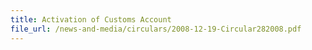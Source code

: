 ```yaml
---
title: Activation of Customs Account
file_url: /news-and-media/circulars/2008-12-19-Circular282008.pdf
---
```

